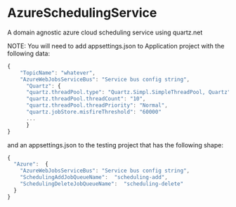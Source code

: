# AzureSchedulingService
A domain agnostic azure cloud scheduling service using quartz.net


NOTE: You will need to add appsettings.json to Application project with the following data:
```javascript
{
    "TopicName": "whatever",
    "AzureWebJobsServiceBus": "Service bus config string",
      "Quartz": {
      "quartz.threadPool.type": "Quartz.Simpl.SimpleThreadPool, Quartz",
      "quartz.threadPool.threadCount": "10",
      "quartz.threadPool.threadPriority": "Normal",
      "quartz.jobStore.misfireThreshold": "60000"
      ...
      }
}
```


and an appsettings.json to the testing project that has the following shape:
```javascript
{
  "Azure":  {
    "AzureWebJobsServiceBus": "Service bus config string", 
    "SchedulingAddJobQueueName":  "scheduling-add",
    "SchedulingDeleteJobQueueName":  "scheduling-delete"
  } 
}
```
